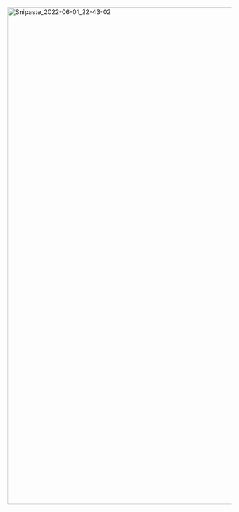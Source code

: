 <img width="1120" alt="Snipaste_2022-06-01_22-43-02" src="https://user-images.githubusercontent.com/88953434/171432108-b8b1f0f3-e469-465a-b7a6-8b9cee3e5a85.png">
